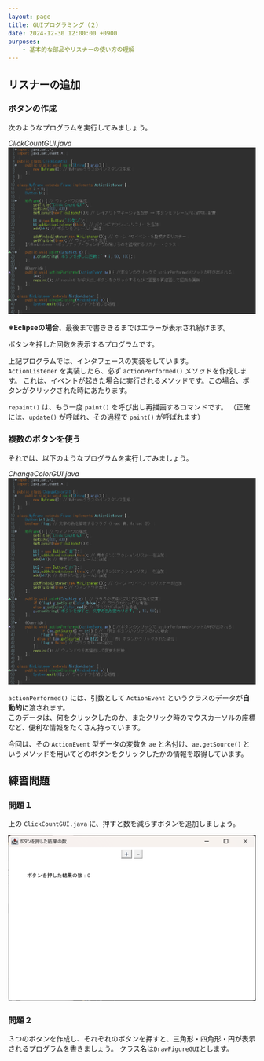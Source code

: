 ```yaml
---
layout: page
title: GUIプログラミング（２）
date: 2024-12-30 12:00:00 +0900
purposes:
    - 基本的な部品やリスナーの使い方の理解
---
```



リスナーの追加
--------------

### ボタンの作成

次のようなプログラムを実行してみましょう。

*ClickCountGUI.java*<br>
![](./pic/ClickCountGUI.png)

**※Eclipseの場合**、最後まで書ききるまではエラーが表示され続けます。

ボタンを押した回数を表示するプログラムです。

上記プログラムでは、インタフェースの実装をしています。<br>
`ActionListener` を実装したら、必ず `actionPerformed()` メソッドを作成します。
これは、イベントが起きた場合に実行されるメソッドです。この場合、ボタンがクリックされた時にあたります。

`repaint()` は、もう一度 `paint()` を呼び出し再描画するコマンドです。
（正確には、`update()` が呼ばれ、その過程で `paint()` が呼ばれます）

### 複数のボタンを使う

それでは、以下のようなプログラムを実行してみましょう。

*ChangeColorGUI.java*<br>
![](./pic/ChangeColorGUI.png)

`actionPerformed()` には、引数として `ActionEvent` というクラスのデータが**自動的に**渡されます。<br>
このデータは、何をクリックしたのか、またクリック時のマウスカーソルの座標など、便利な情報をたくさん持っています。

今回は、その `ActionEvent` 型データの変数を `ae` と名付け、`ae.getSource()` というメソッドを用いてどのボタンをクリックしたかの情報を取得しています。


練習問題
--------

### 問題１

上の `ClickCountGUI.java` に、押すと数を減らすボタンを追加しましょう。

![](./pic/ClickCountGUI_mondai1.png)

### 問題２

３つのボタンを作成し、それぞれのボタンを押すと、三角形・四角形・円が表示されるプログラムを書きましょう。
クラス名は`DrawFigureGUI`とします。
